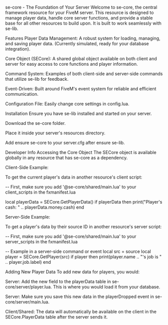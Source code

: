 se-core - The Foundation of Your Server
Welcome to se-core, the central framework resource for your FiveM server. This resource is designed to manage player data, handle core server functions, and provide a stable base for all other resources to build upon. It is built to work seamlessly with se-lib.

Features
Player Data Management: A robust system for loading, managing, and saving player data. (Currently simulated, ready for your database integration).

Core Object (SECore): A shared global object available on both client and server for easy access to core functions and player information.

Command System: Examples of both client-side and server-side commands that utilize se-lib for feedback.

Event-Driven: Built around FiveM's event system for reliable and efficient communication.

Configuration File: Easily change core settings in config.lua.

Installation
Ensure you have se-lib installed and started on your server.

Download the se-core folder.

Place it inside your server's resources directory.

Add ensure se-core to your server.cfg after ensure se-lib.

Developer Info
Accessing the Core Object
The SECore object is available globally in any resource that has se-core as a dependency.

Client-Side Example:

To get the current player's data in another resource's client script:

-- First, make sure you add '@se-core/shared/main.lua' to your client_scripts in the fxmanifest.lua

local playerData = SECore.GetPlayerData()
if playerData then
    print("Player's cash: " .. playerData.money.cash)
end

Server-Side Example:

To get a player's data by their source ID in another resource's server script:

-- First, make sure you add '@se-core/shared/main.lua' to your server_scripts in the fxmanifest.lua

-- Example in a server-side command or event
local src = source
local player = SECore.GetPlayer(src)
if player then
    print(player.name .. "'s job is " .. player.job.label)
end

Adding New Player Data
To add new data for players, you would:

Server: Add the new field to the playerData table in se-core/server/player.lua. This is where you would load it from your database.

Server: Make sure you save this new data in the playerDropped event in se-core/server/main.lua.

Client/Shared: The data will automatically be available on the client in the SECore.PlayerData table after the server sends it.